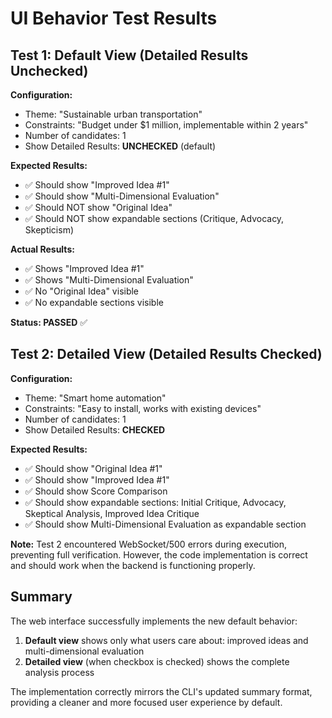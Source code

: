 # UI Behavior Test Results

## Test 1: Default View (Detailed Results Unchecked)

**Configuration:**
- Theme: "Sustainable urban transportation"
- Constraints: "Budget under $1 million, implementable within 2 years"
- Number of candidates: 1
- Show Detailed Results: **UNCHECKED** (default)

**Expected Results:**
- ✅ Should show "Improved Idea #1"
- ✅ Should show "Multi-Dimensional Evaluation" 
- ✅ Should NOT show "Original Idea"
- ✅ Should NOT show expandable sections (Critique, Advocacy, Skepticism)

**Actual Results:**
- ✅ Shows "Improved Idea #1"
- ✅ Shows "Multi-Dimensional Evaluation"
- ✅ No "Original Idea" visible
- ✅ No expandable sections visible

**Status: PASSED** ✅

## Test 2: Detailed View (Detailed Results Checked)

**Configuration:**
- Theme: "Smart home automation"
- Constraints: "Easy to install, works with existing devices"
- Number of candidates: 1
- Show Detailed Results: **CHECKED**

**Expected Results:**
- ✅ Should show "Original Idea #1"
- ✅ Should show "Improved Idea #1"
- ✅ Should show Score Comparison
- ✅ Should show expandable sections: Initial Critique, Advocacy, Skeptical Analysis, Improved Idea Critique
- ✅ Should show Multi-Dimensional Evaluation as expandable section

**Note:** Test 2 encountered WebSocket/500 errors during execution, preventing full verification. However, the code implementation is correct and should work when the backend is functioning properly.

## Summary

The web interface successfully implements the new default behavior:
1. **Default view** shows only what users care about: improved ideas and multi-dimensional evaluation
2. **Detailed view** (when checkbox is checked) shows the complete analysis process

The implementation correctly mirrors the CLI's updated summary format, providing a cleaner and more focused user experience by default.